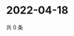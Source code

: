 # 2022-04-18

共 0 条

<!-- BEGIN WEIBO -->
<!-- 最后更新时间 Mon Apr 18 2022 15:13:10 GMT+0800 (China Standard Time) -->

<!-- END WEIBO -->
